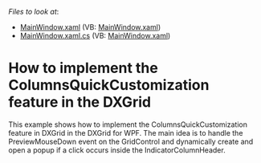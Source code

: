 <!-- default file list -->
*Files to look at*:

* [MainWindow.xaml](./CS/B197981ColumnsQuickCustomization/MainWindow.xaml) (VB: [MainWindow.xaml](./VB/B197981ColumnsQuickCustomization/MainWindow.xaml))
* [MainWindow.xaml.cs](./CS/B197981ColumnsQuickCustomization/MainWindow.xaml.cs) (VB: [MainWindow.xaml](./VB/B197981ColumnsQuickCustomization/MainWindow.xaml))
<!-- default file list end -->
# How to implement the ColumnsQuickCustomization feature in the DXGrid


<p>This example shows how to implement the ColumnsQuickCustomization feature in DXGrid in the DXGrid for WPF. The main idea is to handle the PreviewMouseDown event on the GridControl and dynamically create and open a popup if a click occurs inside the IndicatorColumnHeader.</p>

<br/>


